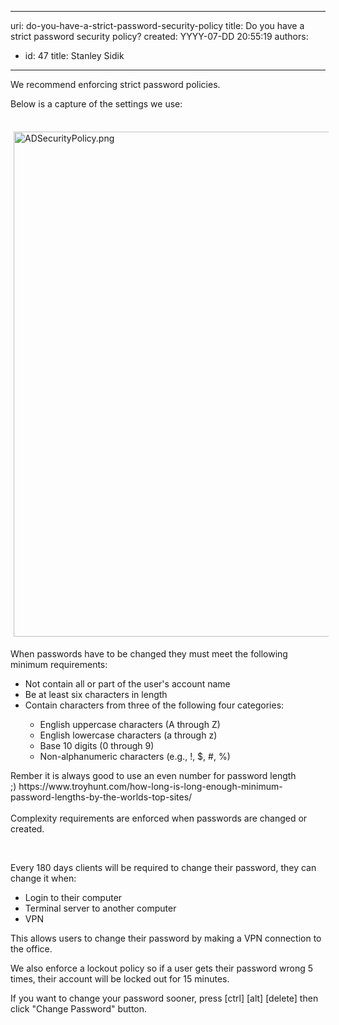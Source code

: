 

---
uri: do-you-have-a-strict-password-security-policy
title: Do you have a strict password security policy?
created: YYYY-07-DD 20:55:19
authors:
  - id: 47
    title: Stanley Sidik
---




<span class='intro'> <p>We recommend enforcing strict password policies.<br></p><p>Below is a capture of the settings we use&#58;​​</p><p><br><img src="/PublishingImages/ADSecurityPolicy.png" alt="ADSecurityPolicy.png" style="margin&#58;5px;width&#58;808px;" /><br></p> </span>

<p>When passwords have to be changed they must meet the following minimum requirements&#58;<br></p><ul><li>Not contain all or part of the user's account name</li><li>Be at least six characters in length</li><li>Contain characters from three of the following four categories&#58;<br></li><ul><li>English uppercase characters (A through Z)</li><li>English lowercase characters (a through z)</li><li>Base 10 digits (0 through 9)<br></li><li>Non-alphanumeric&#160;characters (e.g., !, $, #, %) <br></li></ul></ul><div>Rember it is always good to use an even number for password length ;)&#160;https&#58;//www.troyhunt.com/how-long-is-long-enough-minimum-password-lengths-by-the-worlds-top-sites/​<br><br></div><div>Complexity requirements are enforced when passwords are changed or created.<br></div><p><br></p><p>​Every 180 days clients will be required to change their password, they can change it when&#58;<br></p><ul><li>Login to their ​computer<br></li><li>Terminal server to another computer</li><li>VPN</li></ul><p>This allows users to change their password by making a VPN connection to the office.<br></p><p>We also enforce a lockout policy so if a user gets their password wrong 5 times, their account will be locked out for 15 minutes.​<br></p><p>If you want to change your password sooner, press [ctrl] [alt] [delete] then click &quot;Change Password&quot; button.<br><br></p>


